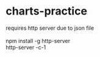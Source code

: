 # charts-practice
requires http server due to json file<br/><br/>
npm install -g http-server<br/>
http-server -c-1